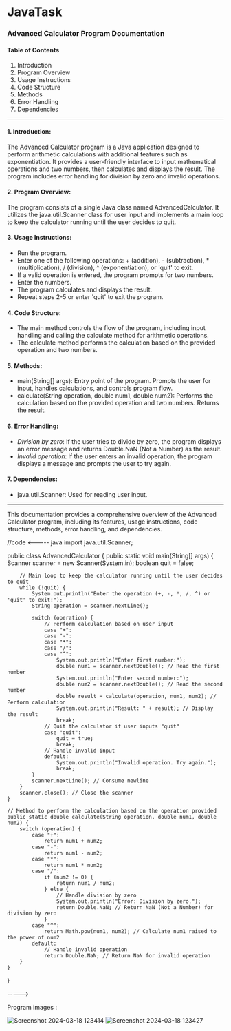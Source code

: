# JavaTask
### Advanced Calculator Program Documentation

#### Table of Contents
1. Introduction
2. Program Overview
3. Usage Instructions
4. Code Structure
5. Methods
6. Error Handling
7. Dependencies

---

#### 1. Introduction:
The Advanced Calculator program is a Java application designed to perform arithmetic calculations with additional features such as exponentiation. 
It provides a user-friendly interface to input mathematical operations and two numbers, then calculates and displays the result. 
The program includes error handling for division by zero and invalid operations.

#### 2. Program Overview:
The program consists of a single Java class named AdvancedCalculator.
It utilizes the java.util.Scanner class for user input and implements a main loop to keep the calculator running until the user decides to quit.

#### 3. Usage Instructions:
- Run the program.
- Enter one of the following operations: + (addition), - (subtraction), * (multiplication), / (division), ^ (exponentiation), or 'quit' to exit.
- If a valid operation is entered, the program prompts for two numbers.
- Enter the numbers.
- The program calculates and displays the result.
- Repeat steps 2-5 or enter 'quit' to exit the program.

#### 4. Code Structure:
- The main method controls the flow of the program, including input handling and calling the calculate method for arithmetic operations.
- The calculate method performs the calculation based on the provided operation and two numbers.

#### 5. Methods:
- main(String[] args): Entry point of the program. Prompts the user for input, handles calculations, and controls program flow.
- calculate(String operation, double num1, double num2): Performs the calculation based on the provided operation and two numbers. Returns the result.

#### 6. Error Handling:
- *Division by zero*: If the user tries to divide by zero, the program displays an error message and returns Double.NaN (Not a Number) as the result.
- *Invalid operation*: If the user enters an invalid operation, the program displays a message and prompts the user to try again.

#### 7. Dependencies:
- java.util.Scanner: Used for reading user input.

---

This documentation provides a comprehensive overview of the Advanced Calculator program, including its features, usage instructions, code structure, methods, error handling, and dependencies.
      
//code
<-----
java
import java.util.Scanner;

public class AdvancedCalculator {
    public static void main(String[] args) {
        Scanner scanner = new Scanner(System.in);
        boolean quit = false;

        // Main loop to keep the calculator running until the user decides to quit
        while (!quit) {
            System.out.println("Enter the operation (+, -, *, /, ^) or 'quit' to exit:");
            String operation = scanner.nextLine();

            switch (operation) {
                // Perform calculation based on user input
                case "+":
                case "-":
                case "*":
                case "/":
                case "^":
                    System.out.println("Enter first number:");
                    double num1 = scanner.nextDouble(); // Read the first number
                    System.out.println("Enter second number:");
                    double num2 = scanner.nextDouble(); // Read the second number
                    double result = calculate(operation, num1, num2); // Perform calculation
                    System.out.println("Result: " + result); // Display the result
                    break;
                // Quit the calculator if user inputs "quit"
                case "quit":
                    quit = true;
                    break;
                // Handle invalid input
                default:
                    System.out.println("Invalid operation. Try again.");
                    break;
            }
            scanner.nextLine(); // Consume newline
        }
        scanner.close(); // Close the scanner
    }

    // Method to perform the calculation based on the operation provided
    public static double calculate(String operation, double num1, double num2) {
        switch (operation) {
            case "+":
                return num1 + num2;
            case "-":
                return num1 - num2;
            case "*":
                return num1 * num2;
            case "/":
                if (num2 != 0) {
                    return num1 / num2;
                } else {
                    // Handle division by zero
                    System.out.println("Error: Division by zero.");
                    return Double.NaN; // Return NaN (Not a Number) for division by zero
                }
            case "^":
                return Math.pow(num1, num2); // Calculate num1 raised to the power of num2
            default:
                // Handle invalid operation
                return Double.NaN; // Return NaN for invalid operation
        }
    }
}


----->

Program images :

![Screenshot 2024-03-18 123414](https://github.com/potnurukrishnarao/JavaTask/assets/163103947/3fd71e08-0082-49ad-9c4c-47106005a82c)
![Screenshot 2024-03-18 123427](https://github.com/potnurukrishnarao/JavaTask/assets/163103947/93f39eae-5ca9-4a4c-8789-5b7293e19a9e)

